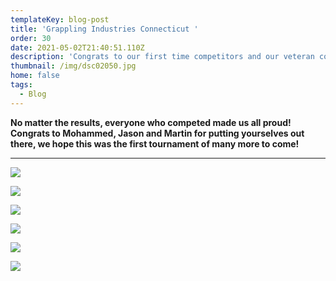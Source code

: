 ```yaml
---
templateKey: blog-post
title: 'Grappling Industries Connecticut '
order: 30
date: 2021-05-02T21:40:51.110Z
description: 'Congrats to our first time competitors and our veteran competitors! '
thumbnail: /img/dsc02050.jpg
home: false
tags:
  - Blog
---
```

**No matter the results, everyone who competed made us all proud! Congrats to Mohammed, Jason and Martin for putting yourselves out there, we hope this was the first tournament of many more to come!**

- - -

![](/img/dsc01966.jpg)

![](/img/dsc01982.jpg)

![](/img/dsc01896.jpg)

![](/img/dsc02003.jpg)

![](/img/dsc01768.jpg)

![](/img/dsc01817.jpg)
